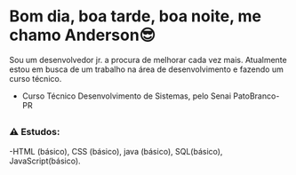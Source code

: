 # Bom dia, boa tarde, boa noite, me chamo Anderson😎

Sou um desenvolvedor jr. a procura de melhorar cada vez mais. Atualmente estou em busca de um trabalho na área de desenvolvimento e fazendo um curso técnico.

- Curso Técnico Desenvolvimento de Sistemas, pelo Senai PatoBranco-PR 

##

### ⚠ Estudos:

-HTML (básico), CSS (básico), java (básico), SQL(básico), JavaScript(básico).

##
